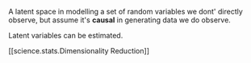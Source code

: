 

 A latent space in modelling a set of random variables we dont' directly observe,
 but assume it's __causal__ in generating data we do observe.

 Latent variables can be estimated.



[[science.stats.Dimensionality Reduction]]

